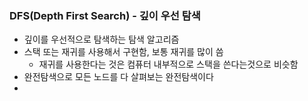 ### DFS(Depth First Search) - 깊이 우선 탐색
- 깊이를 우선적으로 탐색하는 탐색 알고리즘
- 스택 또는 재귀를 사용해서 구현함, 보통 재귀를 많이 씀
  - 재귀를 사용한다는 것은 컴퓨터 내부적으로 스택을 쓴다는것으로 비슷함
- 완전탐색으로 모든 노드를 다 살펴보는 완전탐색이다
- 
